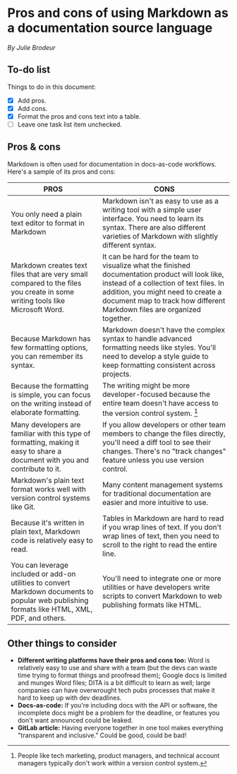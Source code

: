 # Pros and cons of using Markdown as a documentation source language

*By Julie Brodeur*

## To-do list

Things to do in this document:

- [x] Add pros.
- [x] Add cons.
- [x] Format the pros and cons text into a table.
- [ ] Leave one task list item unchecked.

## Pros & cons

Markdown is often used for documentation in docs-as-code workflows. Here's a sample of its pros and cons:

| PROS | CONS |
| -------- | -------- |
| You only need a plain text editor to format in Markdown | Markdown isn't as easy to use as a writing tool with a simple user interface. You need to learn its syntax. There are also different varieties of Markdown with slightly different syntax. |
| Markdown creates text files that are very small compared to the files you create in some writing tools like Microsoft Word. | It can be hard for the team to visualize what the finished documentation product will look like, instead of a collection of text files. In addition, you might need to create a document map to track how different Markdown files are organized together. |
| Because Markdown has few formatting options, you can remember its syntax. | Markdown doesn't have the complex syntax to handle advanced formatting needs like styles. You'll need to develop a style guide to keep formatting consistent across projects. |
| Because the formatting is simple, you can focus on the writing instead of elaborate formatting. | The writing might be more developer-focused because the entire team doesn't have access to the version control system. [^1]|
| Many developers are familiar with this type of formatting, making it easy to share a document with you and contribute to it. | If you allow developers or other team members to change the files directly, you'll need a diff tool to see their changes. There's no "track changes" feature unless you use version control. |
| Markdown's plain text format works well with version control systems like Git. | Many content management systems for traditional documentation are easier and more intuitive to use. |
| Because it's written in plain text, Markdown code is relatively easy to read. | Tables in Markdown are hard to read if you wrap lines of text. If you don't wrap lines of text, then you need to scroll to the right to read the entire line. |
| You can leverage included or add-on utilities to convert Markdown documents to popular web publishing formats like HTML, XML, PDF, and others. | You'll need to integrate one or more utilities or have developers write scripts to convert Markdown to web publishing formats like HTML. |

[^1]: People like tech marketing, product managers, and technical account managers typically don't work within a version control system.

## Other things to consider

- **Different writing platforms have their pros and cons too:** Word is relatively easy to use and share with a team (but the devs can waste time trying to format things and proofread them); Google docs is limited and munges Word files; DITA is a bit difficult to learn as well; large companies can have overwrought tech pubs processes that make it hard to keep up with dev deadlines.
- **Docs-as-code:** If you're including docs with the API or software, the incomplete docs might be a problem for the deadline, or features you don't want announced could be leaked.
- **GitLab article:** Having everyone together in one tool makes everything "transparent and inclusive." Could be good, could be bad!

